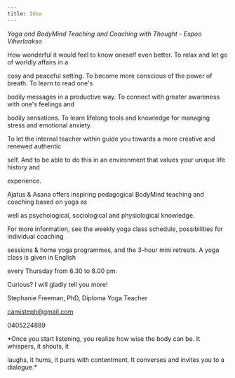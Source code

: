 ```yaml
---
title: Idea
---
```

_Yoga and BodyMind Teaching and Coaching with Thought - Espoo Viherlaakso_


How wonderful it would feel to know oneself even better. To relax and let go of worldly affairs in a 

cosy and peaceful setting. To become more conscious of the power of breath. To learn to read one's 

bodily messages in a productive way. To connect with greater awareness with one's feelings and 

bodily sensations. To learn lifelong tools and knowledge for managing stress and emotional anxiety. 

To let the internal teacher within guide you towards a more creative and renewed authentic 

self. And to be able to do this in an environment that values your unique life history and

experience.


Ajatus & Asana offers inspiring pedagogical BodyMind teaching and coaching based on yoga as

well as psychological, sociological and physiological knowledge. 


For more information, see the weekly yoga class schedule, possibilities for individual coaching 

sessions & home yoga programmes, and the 3-hour mini retreats. A yoga class is given in English 

every Thursday from 6.30 to 8.00 pm.


Curious? I will gladly tell you more!

Stephanie Freeman, PhD, Diploma Yoga Teacher

camisteph@gmail.com

0405224889

*Once you start listening, you realize how wise the body can be. It whispers, it shouts, it 

laughs, it hums, it purrs with contentment. It converses and invites you to a dialogue.*



